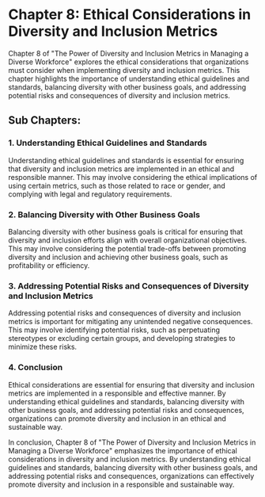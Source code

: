 Chapter 8: Ethical Considerations in Diversity and Inclusion Metrics
====================================================================

Chapter 8 of "The Power of Diversity and Inclusion Metrics in Managing a Diverse Workforce" explores the ethical considerations that organizations must consider when implementing diversity and inclusion metrics. This chapter highlights the importance of understanding ethical guidelines and standards, balancing diversity with other business goals, and addressing potential risks and consequences of diversity and inclusion metrics.

Sub Chapters:
-------------

### 1. Understanding Ethical Guidelines and Standards

Understanding ethical guidelines and standards is essential for ensuring that diversity and inclusion metrics are implemented in an ethical and responsible manner. This may involve considering the ethical implications of using certain metrics, such as those related to race or gender, and complying with legal and regulatory requirements.

### 2. Balancing Diversity with Other Business Goals

Balancing diversity with other business goals is critical for ensuring that diversity and inclusion efforts align with overall organizational objectives. This may involve considering the potential trade-offs between promoting diversity and inclusion and achieving other business goals, such as profitability or efficiency.

### 3. Addressing Potential Risks and Consequences of Diversity and Inclusion Metrics

Addressing potential risks and consequences of diversity and inclusion metrics is important for mitigating any unintended negative consequences. This may involve identifying potential risks, such as perpetuating stereotypes or excluding certain groups, and developing strategies to minimize these risks.

### 4. Conclusion

Ethical considerations are essential for ensuring that diversity and inclusion metrics are implemented in a responsible and effective manner. By understanding ethical guidelines and standards, balancing diversity with other business goals, and addressing potential risks and consequences, organizations can promote diversity and inclusion in an ethical and sustainable way.

In conclusion, Chapter 8 of "The Power of Diversity and Inclusion Metrics in Managing a Diverse Workforce" emphasizes the importance of ethical considerations in diversity and inclusion metrics. By understanding ethical guidelines and standards, balancing diversity with other business goals, and addressing potential risks and consequences, organizations can effectively promote diversity and inclusion in a responsible and sustainable way.
